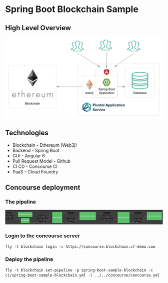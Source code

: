 # Spring Boot Blockchain Sample

## High Level Overview

![High Level Overview](doc/images/high-level-overview.png "High Level Overview")

## Technologies

* Blockchain - Ethereum (Web3j)
* Backend - Spring Boot
* GUI - Angular 6
* Pull Request Model - Github
* CI CD - Concourse CI
* PaaS - Cloud Foundry

## Concourse deployment

### The pipeline

![Deployment Pipeline](doc/images/deployment-pipeline.png "Deployment Pipeline")

### Login to the concourse server

```
fly -t blockchain login -c https://concourse.blockchain.cf-demo.com
```

### Deploy the pipeline

```
fly -t blockchain set-pipeline -p spring-boot-sample-blockchain -c ci/spring-boot-sample-blockchain.yml -l ../../concourse/concourse.yml
```